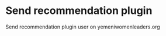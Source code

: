Send recommendation plugin
===================

Send recommendation plugin user on yemeniwomenleaders.org
